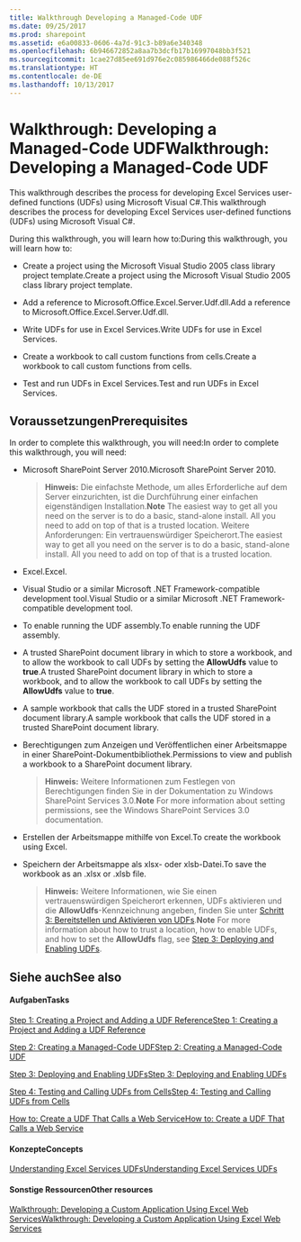 ```yaml
---
title: Walkthrough Developing a Managed-Code UDF
ms.date: 09/25/2017
ms.prod: sharepoint
ms.assetid: e6a00833-0606-4a7d-91c3-b89a6e340348
ms.openlocfilehash: 6b946672852a8aa7b3dcfb17b16997048bb3f521
ms.sourcegitcommit: 1cae27d85ee691d976e2c085986466de088f526c
ms.translationtype: HT
ms.contentlocale: de-DE
ms.lasthandoff: 10/13/2017
---
```

# <a name="walkthrough-developing-a-managed-code-udf"></a><span data-ttu-id="354d4-102">Walkthrough: Developing a Managed-Code UDF</span><span class="sxs-lookup"><span data-stu-id="354d4-102">Walkthrough: Developing a Managed-Code UDF</span></span>

<span data-ttu-id="354d4-103">This walkthrough describes the process for developing Excel Services user-defined functions (UDFs) using Microsoft Visual C#.</span><span class="sxs-lookup"><span data-stu-id="354d4-103">This walkthrough describes the process for developing Excel Services user-defined functions (UDFs) using Microsoft Visual C#.</span></span>
  
    
    

<span data-ttu-id="354d4-104">During this walkthrough, you will learn how to:</span><span class="sxs-lookup"><span data-stu-id="354d4-104">During this walkthrough, you will learn how to:</span></span>
- <span data-ttu-id="354d4-105">Create a project using the Microsoft Visual Studio 2005 class library project template.</span><span class="sxs-lookup"><span data-stu-id="354d4-105">Create a project using the Microsoft Visual Studio 2005 class library project template.</span></span>
    
  
- <span data-ttu-id="354d4-106">Add a reference to Microsoft.Office.Excel.Server.Udf.dll.</span><span class="sxs-lookup"><span data-stu-id="354d4-106">Add a reference to Microsoft.Office.Excel.Server.Udf.dll.</span></span>
    
  
- <span data-ttu-id="354d4-107">Write UDFs for use in Excel Services.</span><span class="sxs-lookup"><span data-stu-id="354d4-107">Write UDFs for use in Excel Services.</span></span>
    
  
- <span data-ttu-id="354d4-108">Create a workbook to call custom functions from cells.</span><span class="sxs-lookup"><span data-stu-id="354d4-108">Create a workbook to call custom functions from cells.</span></span>
    
  
- <span data-ttu-id="354d4-109">Test and run UDFs in Excel Services.</span><span class="sxs-lookup"><span data-stu-id="354d4-109">Test and run UDFs in Excel Services.</span></span>
    
  

## <a name="prerequisites"></a><span data-ttu-id="354d4-110">Voraussetzungen</span><span class="sxs-lookup"><span data-stu-id="354d4-110">Prerequisites</span></span>

<span data-ttu-id="354d4-111">In order to complete this walkthrough, you will need:</span><span class="sxs-lookup"><span data-stu-id="354d4-111">In order to complete this walkthrough, you will need:</span></span> 
  
    
    

- <span data-ttu-id="354d4-112">Microsoft SharePoint Server 2010.</span><span class="sxs-lookup"><span data-stu-id="354d4-112">Microsoft SharePoint Server 2010.</span></span> 
    
    > <span data-ttu-id="354d4-113">**Hinweis:** Die einfachste Methode, um alles Erforderliche auf dem Server einzurichten, ist die Durchführung einer einfachen eigenständigen Installation.</span><span class="sxs-lookup"><span data-stu-id="354d4-113">**Note** The easiest way to get all you need on the server is to do a basic, stand-alone install. All you need to add on top of that is a trusted location.</span></span> <span data-ttu-id="354d4-114">Weitere Anforderungen: Ein vertrauenswürdiger Speicherort.</span><span class="sxs-lookup"><span data-stu-id="354d4-114">The easiest way to get all you need on the server is to do a basic, stand-alone install. All you need to add on top of that is a trusted location.</span></span> 
- <span data-ttu-id="354d4-115">Excel.</span><span class="sxs-lookup"><span data-stu-id="354d4-115">Excel.</span></span>
    
  
- <span data-ttu-id="354d4-116">Visual Studio or a similar Microsoft .NET Framework-compatible development tool.</span><span class="sxs-lookup"><span data-stu-id="354d4-116">Visual Studio or a similar Microsoft .NET Framework-compatible development tool.</span></span>
    
  
- <span data-ttu-id="354d4-117">To enable running the UDF assembly.</span><span class="sxs-lookup"><span data-stu-id="354d4-117">To enable running the UDF assembly.</span></span>
    
  
- <span data-ttu-id="354d4-118">A trusted SharePoint document library in which to store a workbook, and to allow the workbook to call UDFs by setting the **AllowUdfs** value to **true**.</span><span class="sxs-lookup"><span data-stu-id="354d4-118">A trusted SharePoint document library in which to store a workbook, and to allow the workbook to call UDFs by setting the **AllowUdfs** value to **true**.</span></span> 
    
  
- <span data-ttu-id="354d4-119">A sample workbook that calls the UDF stored in a trusted SharePoint document library.</span><span class="sxs-lookup"><span data-stu-id="354d4-119">A sample workbook that calls the UDF stored in a trusted SharePoint document library.</span></span> 
    
  
- <span data-ttu-id="354d4-120">Berechtigungen zum Anzeigen und Veröffentlichen einer Arbeitsmappe in einer SharePoint-Dokumentbibliothek.</span><span class="sxs-lookup"><span data-stu-id="354d4-120">Permissions to view and publish a workbook to a SharePoint document library.</span></span> 
    
    > <span data-ttu-id="354d4-121">**Hinweis:** Weitere Informationen zum Festlegen von Berechtigungen finden Sie in der Dokumentation zu Windows SharePoint Services 3.0.</span><span class="sxs-lookup"><span data-stu-id="354d4-121">**Note** For more information about setting permissions, see the Windows SharePoint Services 3.0 documentation.</span></span> 
- <span data-ttu-id="354d4-122">Erstellen der Arbeitsmappe mithilfe von Excel.</span><span class="sxs-lookup"><span data-stu-id="354d4-122">To create the workbook using Excel.</span></span>
    
  
- <span data-ttu-id="354d4-123">Speichern der Arbeitsmappe als xlsx- oder xlsb-Datei.</span><span class="sxs-lookup"><span data-stu-id="354d4-123">To save the workbook as an .xlsx or .xlsb file.</span></span>
    
    > <span data-ttu-id="354d4-124">**Hinweis:** Weitere Informationen, wie Sie einen vertrauenswürdigen Speicherort erkennen, UDFs aktivieren und die **AllowUdfs**-Kennzeichnung angeben, finden Sie unter [Schritt 3: Bereitstellen und Aktivieren von UDFs](step-3-deploying-and-enabling-udfs.md).</span><span class="sxs-lookup"><span data-stu-id="354d4-124">**Note** For more information about how to trust a location, how to enable UDFs, and how to set the **AllowUdfs** flag, see [Step 3: Deploying and Enabling UDFs](step-3-deploying-and-enabling-udfs.md).</span></span> 

## <a name="see-also"></a><span data-ttu-id="354d4-125">Siehe auch</span><span class="sxs-lookup"><span data-stu-id="354d4-125">See also</span></span>


#### <a name="tasks"></a><span data-ttu-id="354d4-126">Aufgaben</span><span class="sxs-lookup"><span data-stu-id="354d4-126">Tasks</span></span>


  
    
    
 [<span data-ttu-id="354d4-127">Step 1: Creating a Project and Adding a UDF Reference</span><span class="sxs-lookup"><span data-stu-id="354d4-127">Step 1: Creating a Project and Adding a UDF Reference</span></span>](step-1-creating-a-project-and-adding-a-udf-reference.md)
  
    
    
 [<span data-ttu-id="354d4-128">Step 2: Creating a Managed-Code UDF</span><span class="sxs-lookup"><span data-stu-id="354d4-128">Step 2: Creating a Managed-Code UDF</span></span>](step-2-creating-a-managed-code-udf.md)
  
    
    
 [<span data-ttu-id="354d4-129">Step 3: Deploying and Enabling UDFs</span><span class="sxs-lookup"><span data-stu-id="354d4-129">Step 3: Deploying and Enabling UDFs</span></span>](step-3-deploying-and-enabling-udfs.md)
  
    
    
 [<span data-ttu-id="354d4-130">Step 4: Testing and Calling UDFs from Cells</span><span class="sxs-lookup"><span data-stu-id="354d4-130">Step 4: Testing and Calling UDFs from Cells</span></span>](step-4-testing-and-calling-udfs-from-cells.md)
  
    
    
 [<span data-ttu-id="354d4-131">How to: Create a UDF That Calls a Web Service</span><span class="sxs-lookup"><span data-stu-id="354d4-131">How to: Create a UDF That Calls a Web Service</span></span>](how-to-create-a-udf-that-calls-a-web-service.md)
#### <a name="concepts"></a><span data-ttu-id="354d4-132">Konzepte</span><span class="sxs-lookup"><span data-stu-id="354d4-132">Concepts</span></span>


  
    
    
 [<span data-ttu-id="354d4-133">Understanding Excel Services UDFs</span><span class="sxs-lookup"><span data-stu-id="354d4-133">Understanding Excel Services UDFs</span></span>](understanding-excel-services-udfs.md)
#### <a name="other-resources"></a><span data-ttu-id="354d4-134">Sonstige Ressourcen</span><span class="sxs-lookup"><span data-stu-id="354d4-134">Other resources</span></span>


  
    
    
 [<span data-ttu-id="354d4-135">Walkthrough: Developing a Custom Application Using Excel Web Services</span><span class="sxs-lookup"><span data-stu-id="354d4-135">Walkthrough: Developing a Custom Application Using Excel Web Services</span></span>](walkthrough-developing-a-custom-application-using-excel-web-services.md)
